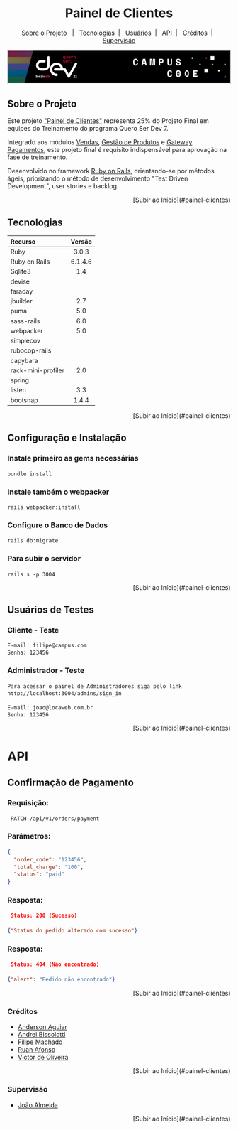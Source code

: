 <div align="center"><h1 align="center"><span id="home"></span>Painel de Clientes</h1>
<p align="center">
  <a href="#sobre-o-projeto"> Sobre o Projeto </a>&nbsp;&nbsp;|&nbsp;&nbsp;
  <a href="#tecnologias">Tecnologias</a>&nbsp;&nbsp;|&nbsp;&nbsp;
  <a href="#usuarios-de-testes">Usuários</a>&nbsp;&nbsp;|&nbsp;&nbsp;
  <a href="#api">API</a>&nbsp;&nbsp;|&nbsp;&nbsp;
  <a href="#creditos">Créditos</a>&nbsp;&nbsp;|&nbsp;&nbsp;
  <a href="#supervisao">Supervisão</a>
</p>
</div>

[<img src="/public/qsd2021.png"/>](/public/qsd2021.png)

## Sobre o Projeto

Este projeto ["Painel de Clientes"](https://git-qsd.campuscode.com.br/qsd-7/projeto-final/painel-clientes) representa 25% do Projeto Final em equipes do Treinamento do programa Quero Ser Dev 7.

Integrado aos módulos [Vendas](https://git-qsd.campuscode.com.br/qsd-7/projeto-final/vendas), [Gestão de Produtos](https://git-qsd.campuscode.com.br/qsd-7/projeto-final/gestao-produtos) e [Gateway Pagamentos](https://git-qsd.campuscode.com.br/qsd-7/projeto-final/gateway-pagamentos), este projeto final é requisito indispensável para aprovação na fase de treinamento.

Desenvolvido no framework [Ruby on Rails](https://rubyonrails.org/), orientando-se por métodos ágeis, priorizando o método de desenvolvimento "Test Driven Development", user stories e backlog.

<div align="right">
  [Subir ao Início](#painel-clientes)
</div>

## Tecnologias

| Recurso | Versão |
|:---|:---:|
| Ruby | 3.0.3 |
| Ruby on Rails | 6.1.4.6 |
| Sqlite3 | 1.4 |
| devise ||
| faraday ||
| jbuilder | 2.7 |
| puma | 5.0 |
| sass-rails | 6.0 |
| webpacker | 5.0 |
| simplecov ||
| rubocop-rails ||
| capybara ||
| rack-mini-profiler | 2.0 |
| spring ||
| listen | 3.3 |
| bootsnap | 1.4.4 |


<div align="right">
  [Subir ao Início](#painel-clientes)
</div>

## Configuração e Instalação

### Instale primeiro as gems necessárias
```
bundle install
```

### Instale também o webpacker
```
rails webpacker:install
```

### Configure o Banco de Dados
```
rails db:migrate
```

### Para subir o servidor
```
rails s -p 3004
```

<div align="right">
  [Subir ao Início](#painel-clientes)
</div>

## Usuários de Testes

### Cliente - Teste
```
E-mail: filipe@campus.com
Senha: 123456
```

### Administrador - Teste
```
Para acessar o painel de Administradores siga pelo link
http://localhost:3004/admins/sign_in 

E-mail: joao@locaweb.com.br
Senha: 123456
```

<div align="right">
  [Subir ao Início](#painel-clientes)
</div>

# API
## Confirmação de Pagamento

### Requisição: 
```
 PATCH /api/v1/orders/payment 
```

### Parâmetros:
```json
{
  "order_code": "123456",
  "total_charge": "100",
  "status": "paid"
}
```
### Resposta:
```json
 Status: 200 (Sucesso)

{"Status do pedido alterado com sucesso"}
```
### Resposta:
```json
 Status: 404 (Não encontrado)

{"alert": "Pedido não encontrado"}
```

<div align="right">
  [Subir ao Início](#painel-clientes)
</div>


### Créditos
- [Anderson Aguiar](https://git-qsd.campuscode.com.br/andersondeaguiardeoliveira)
- [Andrei Bissolotti](https://git-qsd.campuscode.com.br/andreibissolotti)
- [Filipe Machado](https://git-qsd.campuscode.com.br/Filipeem)
- [Ruan Afonso](https://git-qsd.campuscode.com.br/pourroy)
- [Victor de Oliveira](https://git-qsd.campuscode.com.br/v1t4o)

<div align="right">
  [Subir ao Início](#painel-clientes)
</div>

### Supervisão
- [João Almeida](https://git-qsd.campuscode.com.br/joaorsalmeida)


<div align="right">
  [Subir ao Início](#painel-clientes)
</div>

